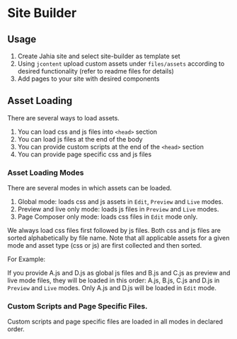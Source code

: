 # Site Builder

## Usage

1. Create Jahia site and select site-builder as template set
2. Using `jcontent` upload custom assets under `files/assets` according to desired functionality (refer to readme files for details)
3. Add pages to your site with desired components

## Asset Loading

There are several ways to load assets.

1. You can load css and js files into `<head>` section
2. You can load js files at the end of the body
3. You can provide custom scripts at the end of the `<head>` section
4. You can provide page specific css and js files

### Asset Loading Modes

There are several modes in which assets can be loaded.

1. Global mode: loads css and js assets in `Edit`, `Preview` and `Live` modes.
2. Preview and live only mode: loads js files in `Preview` and `Live` modes.
3. Page Composer only mode: loads css files in `Edit` mode only.

We always load css files first followed by js files. Both css and js files are sorted alphabetically by file name. Note 
that all applicable assets for a given mode and asset type (css or js) are first collected and then sorted.

For Example:

If you provide A.js and D.js as global js files and B.js and C.js as preview and live mode files, they will be loaded in 
this order: A.js, B.js, C.js and D.js in `Preview` and `Live` modes. Only A.js and D.js will be loaded in `Edit` mode.  

### Custom Scripts and Page Specific Files.

Custom scripts and page specific files are loaded in all modes in declared order.
